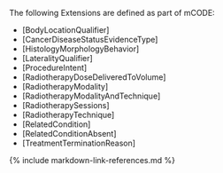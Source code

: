 The following Extensions are defined as part of mCODE:

* [BodyLocationQualifier]
* [CancerDiseaseStatusEvidenceType]
* [HistologyMorphologyBehavior]
* [LateralityQualifier]
* [ProcedureIntent]
* [RadiotherapyDoseDeliveredToVolume]
* [RadiotherapyModality]
* [RadiotherapyModalityAndTechnique]
* [RadiotherapySessions]
* [RadiotherapyTechnique]
* [RelatedCondition]
* [RelatedConditionAbsent]
* [TreatmentTerminationReason]

{% include markdown-link-references.md %}
